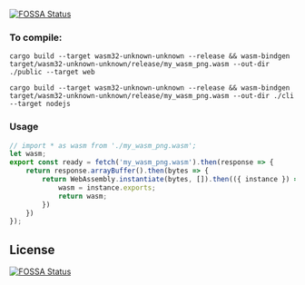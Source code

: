 [![FOSSA Status](https://app.fossa.com/api/projects/git%2Bgithub.com%2Fjustgook%2Fage-pack.svg?type=shield)](https://app.fossa.com/projects/git%2Bgithub.com%2Fjustgook%2Fage-pack?ref=badge_shield)

###  To compile:

```
cargo build --target wasm32-unknown-unknown --release && wasm-bindgen target/wasm32-unknown-unknown/release/my_wasm_png.wasm --out-dir ./public --target web
```
```
cargo build --target wasm32-unknown-unknown --release && wasm-bindgen target/wasm32-unknown-unknown/release/my_wasm_png.wasm --out-dir ./cli --target nodejs
```

### Usage

```javascript
// import * as wasm from './my_wasm_png.wasm';
let wasm;
export const ready = fetch('my_wasm_png.wasm').then(response => {
    return response.arrayBuffer().then(bytes => {
        return WebAssembly.instantiate(bytes, []).then(({ instance }) => {
            wasm = instance.exports;
            return wasm;
        })
    })
});
```



## License
[![FOSSA Status](https://app.fossa.com/api/projects/git%2Bgithub.com%2Fjustgook%2Fage-pack.svg?type=large)](https://app.fossa.com/projects/git%2Bgithub.com%2Fjustgook%2Fage-pack?ref=badge_large)